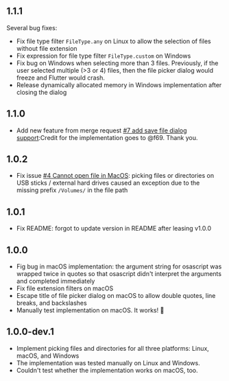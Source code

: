 ## 1.1.1

Several bug fixes:
* Fix file type filter `FileType.any` on Linux to allow the selection of files without file extension
* Fix expression for file type filter `FileType.custom` on Windows
* Fix bug on Windows when selecting more than 3 files. Previously, if the user selected multiple (>3 or 4) files, then the file picker dialog would freeze and Flutter would crash.
* Release dynamically allocated memory in Windows implementation after closing the dialog

## 1.1.0

* Add new feature from merge request [#7 add save file dialog support](https://github.com/philenius/flutter_file_picker_desktop/pull/7):Credit for the implementation goes to @f69. Thank you.

## 1.0.2

* Fix issue [#4 Cannot open file in MacOS](https://github.com/philenius/flutter_file_picker_desktop/issues/4):
  picking files or directories on USB sticks / external hard drives caused an exception due to the missing prefix `/Volumes/` in the file path

## 1.0.1

* Fix README: forgot to update version in README after leasing v1.0.0

## 1.0.0

* Fig bug in macOS implementation: the argument string for osascript was wrapped twice in quotes so that osascript didn't interpret the arguments and completed immediately
* Fix file extension filters on macOS 
* Escape title of file picker dialog on macOS to allow double quotes, line breaks, and backslashes
* Manually test implementation on macOS. It works! 🥳

## 1.0.0-dev.1

* Implement picking files and directories for all three platforms: Linux, macOS, and Windows
* The implementation was tested manually on Linux and Windows.
* Couldn't test whether the implementation works on macOS, too.
